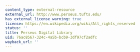 ```yaml
---
content_type: external-resource
external_url: http://www.perseus.tufts.edu/
has_external_license_warning: true
license: https://en.wikipedia.org/wiki/All_rights_reserved
status: ''
title: Perseus Digital Library
uid: 76ac8567-324c-4a5b-bcb9-3df97cf2adfc
wayback_url: ''
---
```

